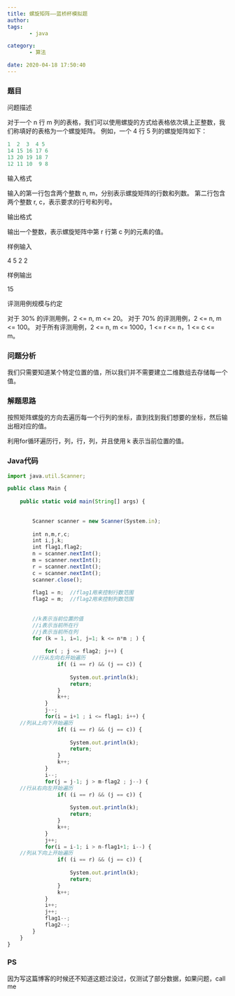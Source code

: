 ```yaml
---
title: 螺旋矩阵——蓝桥杯模拟题
author: 
tags: 
       - java

category: 
       - 算法

date: 2020-04-18 17:50:40
---
```

### 题目

问题描述

对于一个 n 行 m 列的表格，我们可以使用螺旋的方式给表格依次填上正整数，我们称填好的表格为一个螺旋矩阵。
例如，一个 4 行 5 列的螺旋矩阵如下：
```js 
1  2  3  4 5
14 15 16 17 6
13 20 19 18 7
12 11 10  9 8
```

输入格式

输入的第一行包含两个整数 n, m，分别表示螺旋矩阵的行数和列数。
第二行包含两个整数 r, c，表示要求的行号和列号。

输出格式

输出一个整数，表示螺旋矩阵中第 r 行第 c 列的元素的值。

样例输入

4 5
2 2

样例输出

15

评测用例规模与约定

对于 30% 的评测用例，2 <= n, m <= 20。
对于 70% 的评测用例，2 <= n, m <= 100。
对于所有评测用例，2 <= n, m <= 1000，1 <= r <= n，1 <= c <= m。

### 问题分析

我们只需要知道某个特定位置的值，所以我们并不需要建立二维数组去存储每一个值。

### 解题思路

按照矩阵螺旋的方向去遍历每一个行列的坐标，直到找到我们想要的坐标，然后输出相对应的值。

利用for循环遍历行，列，行，列，并且使用 k 表示当前位置的值。

### Java代码

```js 
import java.util.Scanner;

public class Main {
    
	public static void main(String[] args) {
    
		
		Scanner scanner = new Scanner(System.in);
		
		int n,m,r,c;  
		int i,j,k;
		int flag1,flag2;
		n = scanner.nextInt();
		m = scanner.nextInt();
		r = scanner.nextInt();
		c = scanner.nextInt();
		scanner.close();
		
		flag1 = n;	//flag1用来控制行数范围
		flag2 = m;	//flag2用来控制列数范围
		
		
		//k表示当前位置的值
		//i表示当前所在行
		//j表示当前所在列
		for (k = 1, i=1, j=1; k <= n*m ; ) {
    
			for( ; j <= flag2; j++) {
       	//行从左向右开始遍历
				if( (i == r) && (j == c)) {
    
					System.out.println(k);
					return;
				}
				k++;
			}
			j--;
			for(i = i+1 ; i <= flag1; i++) {
    //列从上向下开始遍历
				if( (i == r) && (j == c)) {
    
					System.out.println(k);
					return;
				}
				k++;
			}
			i--;
			for(j = j-1; j > m-flag2 ; j--) {
    //行从右向左开始遍历
				if( (i == r) && (j == c)) {
    
					System.out.println(k);
					return;
				}
				k++;
			}
			j++;
			for(i = i-1; i > n-flag1+1; i--) {
    //列从下向上开始遍历
				if( (i == r) && (j == c)) {
    
					System.out.println(k);
					return;
				}
				k++;
			}
			i++;
			j++;
			flag1--;
			flag2--;
		}
	}
}
```

### PS

因为写这篇博客的时候还不知道这题过没过，仅测试了部分数据，如果问题，call me